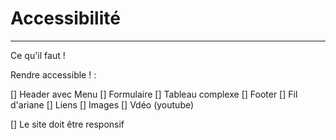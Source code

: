 # Accessibilité

---

Ce qu'il faut !

Rendre accessible ! :

[] Header avec Menu
[] Formulaire
[] Tableau complexe
[] Footer
[] Fil d'ariane
[] Liens
[] Images
[] Vdéo (youtube)

[] Le site doit être responsif
